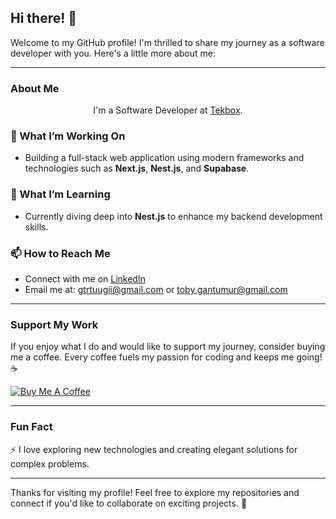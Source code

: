 ## Hi there! 👋

Welcome to my GitHub profile! I'm thrilled to share my journey as a software developer with you. Here's a little more about me:

<hr />

### About Me

<div align="center">
  <p>I'm a Software Developer at <a href="https://www.tekbox.com.au/" target="_blank">Tekbox</a>.</p>
</div>

### 🔭 What I’m Working On
- Building a full-stack web application using modern frameworks and technologies such as **Next.js**, **Nest.js**, and **Supabase**.

### 🌱 What I’m Learning
- Currently diving deep into **Nest.js** to enhance my backend development skills.

### 📫 How to Reach Me
- Connect with me on [LinkedIn](https://www.linkedin.com/in/tuguldur-gantumur-6630831b8/)
- Email me at: [gtrtuugii@gmail.com](mailto:gtrtuugii@gmail.com) or [toby.gantumur@gmail.com](mailto:toby.gantumur@gmail.com)

<hr />

### Support My Work
If you enjoy what I do and would like to support my journey, consider buying me a coffee. Every coffee fuels my passion for coding and keeps me going! ☕

<a href="https://www.buymeacoffee.com/gtrtuugii" target="_blank">
  <img src="https://img.buymeacoffee.com/button-api/?text=Buy me a coffee&emoji=☕&slug=gtrtuugii&button_colour=FFDD00&font_colour=000000&font_family=Arial&outline_colour=000000&coffee_colour=ffffff" alt="Buy Me A Coffee" />
</a>

<hr />

### Fun Fact
⚡ I love exploring new technologies and creating elegant solutions for complex problems.

---

Thanks for visiting my profile! Feel free to explore my repositories and connect if you'd like to collaborate on exciting projects. 🚀
